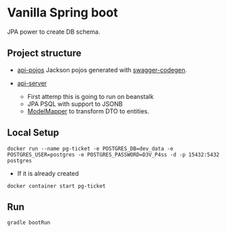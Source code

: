 # Vanilla Spring boot

JPA power to create DB schema.

## Project structure

* [api-pojos](api-pojos) Jackson pojos generated with [swagger-codegen](https://swagger.io/tools/swagger-codegen/).
* [api-server](api-server)

  * First attemp this is going to run on beanstalk
  * JPA PSQL with support to JSONB
  * [ModelMapper](http://modelmapper.org/getting-started/) to transform DTO to entities.

## Local Setup
```shell script
docker run --name pg-ticket -e POSTGRES_DB=dev_data -e POSTGRES_USER=postgres -e POSTGRES_PASSWORD=D3V_P4ss -d -p 15432:5432 postgres
```
* If it is already created
```shell script
docker container start pg-ticket
```

## Run
```shell script
gradle bootRun
```
